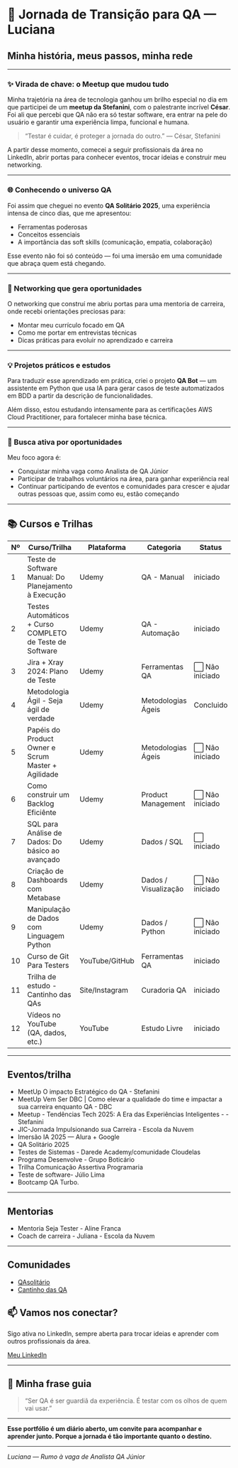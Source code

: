 # 🚀 Jornada de Transição para QA — Luciana

## Minha história, meus passos, minha rede

---

### ✨ Virada de chave: o Meetup que mudou tudo

Minha trajetória na área de tecnologia ganhou um brilho especial no dia em que participei de um **meetup da Stefanini**, com o palestrante incrível **César**. Foi ali que percebi que QA não era só testar software, era entrar na pele do usuário e garantir uma experiência limpa, funcional e humana.

> “Testar é cuidar, é proteger a jornada do outro.” — César, Stefanini

A partir desse momento, comecei a seguir profissionais da área no LinkedIn, abrir portas para conhecer eventos, trocar ideias e construir meu networking.

---

### 🌐 Conhecendo o universo QA

Foi assim que cheguei no evento **QA Solitário 2025**, uma experiência intensa de cinco dias, que me apresentou:

- Ferramentas poderosas
- Conceitos essenciais 
- A importância das soft skills (comunicação, empatia, colaboração)

Esse evento não foi só conteúdo — foi uma imersão em uma comunidade que abraça quem está chegando.

---

### 🤝 Networking que gera oportunidades

O networking que construí me abriu portas para uma mentoria de carreira, onde recebi orientações preciosas para:

- Montar meu currículo focado em QA  
- Como me portar em entrevistas técnicas  
- Dicas práticas para evoluir no aprendizado e carreira

---

### 💡 Projetos práticos e estudos

Para traduzir esse aprendizado em prática, criei o projeto **QA Bot** — um assistente em Python que usa IA para gerar casos de teste automatizados em BDD a partir da descrição de funcionalidades.

Além disso, estou estudando intensamente para as certificações AWS Cloud Practitioner, para fortalecer minha base técnica.

---

### 💼 Busca ativa por oportunidades

Meu foco agora é:

- Conquistar minha vaga como Analista de QA Júnior  
- Participar de trabalhos voluntários na área, para ganhar experiência real  
- Continuar participando de eventos e comunidades para crescer e ajudar outras pessoas que, assim como eu, estão começando

---

## 📚 Cursos e Trilhas

| Nº | Curso/Trilha                                                         | Plataforma         | Categoria           | Status           | Início | Conclusão | Observações                         |
|----|----------------------------------------------------------------------|--------------------|----------------------|--------------------|--------|-----------|-------------------------------------|
| 1  | Teste de Software Manual: Do Planejamento à Execução                 | Udemy              | QA - Manual          |  iniciado   |        |           |                                     |
| 2  | Testes Automáticos + Curso COMPLETO de Teste de Software             | Udemy              | QA - Automação       |  iniciado   |        |           |                                     |
| 3  | Jira + Xray 2024: Plano de Teste                                     | Udemy              | Ferramentas QA       | ⬜️ Não iniciado   |        |           | Foco em gestão de testes            |
| 4  | Metodologia Ágil - Seja ágil de verdade                              | Udemy              | Metodologias Ágeis   | Concluido  | 22/05       |  24/05         |           Trabalhar en equipe|
| 5  | Papéis do Product Owner e Scrum Master + Agilidade                   | Udemy              | Metodologias Ágeis   | ⬜️ Não iniciado   |        |           |                                     |
| 6  | Como construir um Backlog Eficiênte                                  | Udemy              | Product Management   | ⬜️ Não iniciado   |        |           | Complementa agilidade               |
| 7  | SQL para Análise de Dados: Do básico ao avançado                     | Udemy              | Dados / SQL          | ⬜️ iniciado   |        |           | Muito útil para QA & dados          |
| 8  | Criação de Dashboards com Metabase                                   | Udemy              | Dados / Visualização | ⬜️ Não iniciado   |        |           | Para insights em testes             |
| 9  | Manipulação de Dados com Linguagem Python                            | Udemy              | Dados / Python       | ⬜️ Não iniciado   |        |           | Apoia testes e automação            |
| 10 | Curso de Git Para Testers                                            | YouTube/GitHub     | Ferramentas QA       |  iniciado   |        |           | Essencial p/ versionamento          |
| 11 | Trilha de estudo - Cantinho das QAs                                  | Site/Instagram     | Curadoria QA         |  iniciado   |        |           | Inclui vários temas, acompanhar     |
| 12 | Vídeos no YouTube (QA, dados, etc.)                                  | YouTube            | Estudo Livre         | iniciado   |        |           | Marcar os melhores canais/vídeos    |


---
  ## Eventos/trilha
- MeetUp O impacto Estratégico do QA - Stefanini
- MeetUp Vem Ser DBC | Como elevar a qualidade do time e impactar a sua carreira enquanto QA - DBC
- Meetup - Tendências Tech 2025: A Era das Experiências Inteligentes - - Stefanini
- JIC-Jornada Impulsionando sua Carreira - Escola da Nuvem
- Imersão IA 2025 — Alura + Google  
- QA Solitário 2025
- Testes de Sistemas - Darede Academy/comunidade Cloudelas
- Programa Desenvolve - Grupo Boticário
- Trilha Comunicação Assertiva Programaria
- Teste de software- Júlio Lima
- Bootcamp QA Turbo.
---
## Mentorias
- Mentoria Seja Tester - Aline Franca
- Coach de carreira - Juliana - Escola da Nuvem
---

## Comunidades
- [QAsolitário](https://www.linkedin.com/company/qasolidario/posts/?feedView=all)
- [Cantinho das QA](https://www.linkedin.com/company/cantinhodasqas/posts/?feedView=all) 

## 📫 Vamos nos conectar?

Sigo ativa no LinkedIn, sempre aberta para trocar ideias e aprender com outros profissionais da área.

[Meu LinkedIn](https://www.linkedin.com/in/lucianaqa) 

---

## 💬 Minha frase guia

> “Ser QA é ser guardiã da experiência. É testar com os olhos de quem vai usar.” 

---

**Esse portfólio é um diário aberto, um convite para acompanhar e aprender junto. Porque a jornada é tão importante quanto o destino.**

---

*Luciana — Rumo à vaga de Analista QA Júnior*
